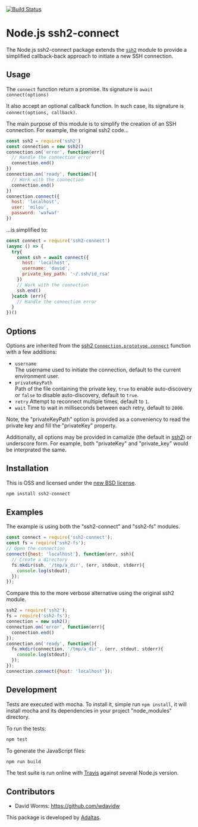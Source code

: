 [![Build Status](https://secure.travis-ci.org/adaltas/node-ssh2-connect.png)][travis]

# Node.js ssh2-connect

The Node.js ssh2-connect package extends the [`ssh2`][ssh2] module to provide a simplified callback-back approach to initiate a new SSH connection.

## Usage

The `connect` function return a promise. Its signature is `await connect(options)`

It also accept an optional callback function. In such case, its signature is `connect(options, callback)`.

The main purpose of this module is to simplify the creation of an SSH  connection. For example, the original ssh2 code...

```js
const ssh2 = require('ssh2')
const connection = new ssh2()
connection.on('error', function(err){
  // Handle the connection error
  connection.end()
})
connection.on('ready', function(){
  // Work with the connection
  connection.end()
})
connection.connect({
  host: 'localhost',
  user: 'milou',
  password: 'wafwaf'
})
```

...is simplified to:

```js
const connect = require('ssh2-connect')
(async () => {
  try{
    const ssh = await connect({
      host: 'localhost',
      username: 'david',
      private_key_path: '~/.ssh/id_rsa'
    })
    // Work with the connection
    ssh.end()
  }catch (err){
    // Handle the connection error
  }
})()
```

## Options

Options are inherited from the [ssh2 `Connection.prototype.connect`][ssh2-connect] function with a few additions:

-   `username`   
    The username used to initiate the connection, default to the current
    environment user.
-   `privateKeyPath`   
    Path of the file containing the private key, `true` to enable auto-discovery or `false` to disable auto-discovery, default to `true`.   
-   `retry`
    Attempt to reconnect multiple times, default to `1`.   
-   `wait`
    Time to wait in milliseconds between each retry, default to `2000`.  

Note, the "privateKeyPath" option is provided as a conveniency to read the private key and fill the "privateKey" property.

Additionally, all options may be provided in camalize (the default in [ssh2]) or underscore form. For example, both "privateKey" and "private_key" would be interprated the same.

## Installation

This is OSS and licensed under the [new BSD license][license].

```bash
npm install ssh2-connect
```

## Examples

The example is using both the "ssh2-connect" and "ssh2-fs" modules.

```js
const connect = require('ssh2-connect');
const fs = require('ssh2-fs');
// Open the connection
connect({host: 'localhost'}, function(err, ssh){
  // Create a directory
  fs.mkdir(ssh, '/tmp/a_dir', (err, stdout, stderr){
    console.log(stdout);
  });
});
```

Compare this to the more verbose alternative using the original ssh2 module.

```js
ssh2 = require('ssh2');
fs = require('ssh2-fs');
connection = new ssh2();
connection.on('error', function(err){
  connection.end()
});
connection.on('ready', function(){
  fs.mkdir(connection, '/tmp/a_dir', (err, stdout, stderr){
    console.log(stdout);
  });
});
connection.connect({host: 'localhost'});
```

## Development

Tests are executed with mocha. To install it, simple run `npm install`, it will install mocha and its dependencies in your project "node_modules" directory.

To run the tests:

```bash
npm test
```

To generate the JavaScript files:

```bash
npm run build
```

The test suite is run online with [Travis][travis] against several Node.js version.

## Contributors

*   David Worms: <https://github.com/wdavidw>

This package is developed by [Adaltas](https://www.adaltas.com).

[travis]: http://travis-ci.org/adaltas/node-ssh2-connect
[ssh2]: https://github.com/mscdex/ssh2
[ssh2-connect]: https://github.com/adaltas/node-ssh2-connect
[license]: https://github.com/adaltas/node-ssh2-connect/blob/master/LICENSE.md

